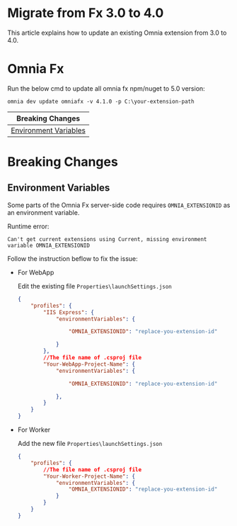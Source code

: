 # Migrate from Fx 3.0 to 4.0

This article explains how to update an existing Omnia extension from 3.0 to 4.0.

# Omnia Fx 

Run the below cmd to update all omnia fx npm/nuget to 5.0 version:

```
omnia dev update omniafx -v 4.1.0 -p C:\your-extension-path
```

| Breaking Changes |
| --- |
| [Environment Variables](#environment-variables)|


# Breaking Changes

## Environment Variables

Some parts of the Omnia Fx server-side code requires `OMNIA_EXTENSIONID` as an environment variable.

Runtime error: 

    Can't get current extensions using Current, missing environment variable OMNIA_EXTENSIONID

Follow the instruction beflow to fix the issue:

-   For WebApp
  
    Edit the existing file `Properties\launchSettings.json`

    ```json
    {
        "profiles": {
            "IIS Express": {
                "environmentVariables": {

                    "OMNIA_EXTENSIONID": "replace-you-extension-id"

                }
            },
            //The file name of .csproj file
            "Your-WebApp-Project-Name": { 
                "environmentVariables": {

                    "OMNIA_EXTENSIONID": "replace-you-extension-id"

                },
            }
        }
    }
    ```

-   For Worker

    Add the new file `Properties\launchSettings.json`

    ```json
    {
        "profiles": {
            //The file name of .csproj file
            "Your-Worker-Project-Name": {
                "environmentVariables": {
                    "OMNIA_EXTENSIONID": "replace-you-extension-id"
                }
            }
        }
    }
    ```
